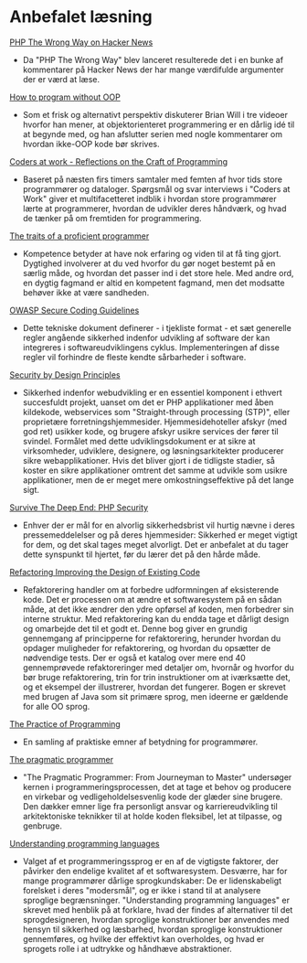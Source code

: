 # Anbefalet læsning #

[PHP The Wrong Way on Hacker News](https://news.ycombinator.com/item?id=12318615)

* Da "PHP The Wrong Way" blev lanceret resulterede det i en bunke af kommentarer på Hacker News der har mange værdifulde argumenter der er værd at læse.

[How to program without OOP](https://medium.com/@brianwill/how-to-program-without-oop-74a46e0e47a3#.squpnjz4n)

* Som et frisk og alternativt perspektiv diskuterer Brian Will i tre videoer hvorfor han mener, at objektorienteret programmering er en dårlig idé til at begynde med, og han afslutter serien med nogle kommentarer om hvordan ikke-OOP kode bør skrives.

[Coders at work - Reflections on the Craft of Programming](http://codersatwork.com/)

* Baseret på næsten firs timers samtaler med femten af hvor tids store programmører og dataloger. Spørgsmål og svar interviews i "Coders at Work" giver et multifacetteret indblik i hvordan store programmører lærte at programmerer, hvordan de udvikler deres håndværk, og hvad de tænker på om fremtiden for programmering.

[The traits of a proficient programmer](https://www.oreilly.com/ideas/the-traits-of-a-proficient-programmer)

* Kompetence betyder at have nok erfaring og viden til at få ting gjort. Dygtighed involverer at du ved hvorfor du gør noget bestemt på en særlig måde, og hvordan det passer ind i det store hele. Med andre ord, en dygtig fagmand er altid en kompetent fagmand, men det modsatte behøver ikke at være sandheden.

[OWASP Secure Coding Guidelines](https://www.owasp.org/images/0/08/OWASP_SCP_Quick_Reference_Guide_v2.pdf)

* Dette tekniske dokument definerer - i tjekliste format - et sæt generelle regler angående sikkerhed indenfor udvikling af software der kan integreres i softwareudviklingens cyklus. Implementeringen af disse regler vil forhindre de fleste kendte sårbarheder i software.

[Security by Design Principles](https://www.owasp.org/index.php/Security_by_Design_Principles)

* Sikkerhed indenfor webudvikling er en essentiel komponent i ethvert succesfuldt projekt, uanset om det er PHP applikationer med åben kildekode, webservices som "Straight-through processing (STP)", eller proprietære forretningshjemmesider. Hjemmesidehoteller afskyr (med god ret) usikker kode, og brugere afskyr usikre services der fører til svindel. Formålet med dette udviklingsdokument er at sikre at virksomheder, udviklere, designere, og løsningsarkitekter producerer sikre webapplikationer. Hvis det bliver gjort i de tidligste stadier, så koster en sikre applikationer omtrent det samme at udvikle som usikre applikationer, men de er meget mere omkostningseffektive på det lange sigt.

[Survive The Deep End: PHP Security](http://phpsecurity.readthedocs.io/en/latest/)

* Enhver der er mål for en alvorlig sikkerhedsbrist vil hurtig nævne i deres pressemeddelelser og på deres hjemmesider: Sikkerhed er meget vigtigt for dem, og det skal tages meget alvorligt. Det er anbefalet at du tager dette synspunkt til hjertet, før du lærer det på den hårde måde.

[Refactoring Improving the Design of Existing Code](https://openlibrary.org/books/OL7407595M/Refactoring)

* Refaktorering handler om at forbedre udformningen af eksisterende kode. Det er processen om at ændre et softwaresystem på en sådan måde, at det ikke ændrer den ydre opførsel af koden, men forbedrer sin interne struktur. Med refaktorering kan du endda tage et dårligt design og omarbejde det til et godt et. Denne bog giver en grundig gennemgang af principperne for refaktorering, herunder hvordan du opdager muligheder for refaktorering, og hvordan du opsætter de nødvendige tests. Der er også et katalog over mere end 40 gennemprøvede refaktoreringer med detaljer om, hvornår og hvorfor du bør bruge refaktorering, trin for trin instruktioner om at iværksætte det, og et eksempel der illustrerer, hvordan det fungerer. Bogen er skrevet med brugen af Java som sit primære sprog, men ideerne er gældende for alle OO sprog.

[The Practice of Programming](https://openlibrary.org/works/OL15333872W/The_Practice_of_Programming_%28Addison-Wesley_Professional_Computing_Series%29)

* En samling af praktiske emner af betydning for programmører.

[The pragmatic programmer](https://openlibrary.org/works/OL5748544W/The_pragmatic_programmer)

* "The Pragmatic Programmer: From Journeyman to Master" undersøger kernen i programmeringsprocessen, det at tage et behov og producere en virkebar og vedligeholdelsesvenlig kode der glæder sine brugere. Den dækker emner lige fra personligt ansvar og karriereudvikling til arkitektoniske teknikker til at holde koden fleksibel, let at tilpasse, og genbruge.

[Understanding programming languages](https://openlibrary.org/works/OL1875800W/Understanding_programming_languages)

* Valget af et programmeringssprog er en af de vigtigste faktorer, der påvirker den endelige kvalitet af et softwaresystem. Desværre, har for mange programmører dårlige sprogkundskaber: De er lidenskabeligt forelsket i deres "modersmål", og er ikke i stand til at analysere sproglige begrænsninger. "Understanding programming languages" er skrevet med henblik på at forklare, hvad der findes af alternativer til det sprogdesigneren, hvordan sproglige konstruktioner bør anvendes med hensyn til sikkerhed og læsbarhed, hvordan sproglige konstruktioner gennemføres, og hvilke der effektivt kan overholdes, og hvad er sprogets rolle i at udtrykke og håndhæve abstraktioner.
